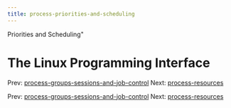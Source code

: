 ```yaml
---
title: process-priorities-and-scheduling
---
```


Priorities and Scheduling"

# The Linux Programming Interface

Prev:
[process-groups-sessions-and-job-control](process-groups-sessions-and-job-control.md)
Next: [process-resources](process-resources.md)

Prev:
[process-groups-sessions-and-job-control](process-groups-sessions-and-job-control.md)
Next: [process-resources](process-resources.md)
